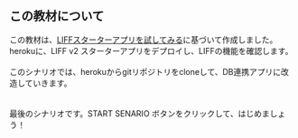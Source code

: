 ## この教材について

この教材は、<a href="https://developers.line.biz/ja/docs/liff/trying-liff-app/" target="_blank">LIFFスターターアプリを試してみる</a>に基づいて作成しました。<br>
herokuに、LIFF v2 スターターアプリをデプロイし、LIFFの機能を確認します。<br>
<br>
このシナリオでは、herokuからgitリポジトリをcloneして、DB連携アプリに改造していきます。<br>
<br>
<br>
最後のシナリオです。START SENARIO ボタンをクリックして、はじめましょう！
